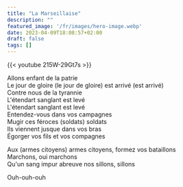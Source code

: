 ```yaml
---
title: "La Marseillaise"
description: ""
featured_image: '/fr/images/hero-image.webp'
date: 2023-04-09T18:08:57+02:00
draft: false
tags: []
---
```


{{< youtube 215W-29Gt7s >}}

Allons enfant de la patrie  
Le jour de gloire (le jour de gloire) est arrivé (est arrivé)  
Contre nous de la tyrannie  
L'étendart sanglant est levé  
L'étendart sanglant est levé  
Entendez-vous dans vos campagnes  
Mugir ces féroces (soldats) soldats  
Ils viennent jusque dans vos bras  
Égorger vos fils et vos compagnes

Aux (armes citoyens) armes citoyens, formez vos bataillons  
Marchons, oui marchons  
Qu'un sang impur abreuve nos sillons, sillons

Ouh-ouh-ouh
